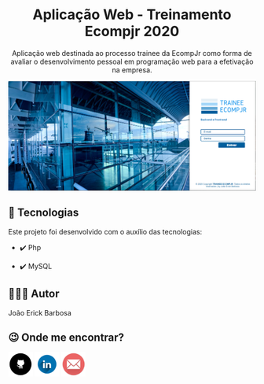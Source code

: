 <h1 align="center">
<br>
  Aplicação Web - Treinamento Ecompjr 2020
<br>
</h1>

<p align="center">Aplicação web destinada ao processo trainee da EcompJr como forma de avaliar o desenvolvimento pessoal em programação web para a efetivação na empresa.</p>

<div align="center" >
  <img src="./assets-for-readme/login-page.png" alt="demo-web" width="1000px">
</div>


## 🚀 Tecnologias

Este projeto foi desenvolvido com o auxílio das tecnologias:

- ✔️ Php

- ✔️ MySQL  

## 🙋🏾‍♂️ Autor  
João Erick Barbosa

## 😉 Onde me encontrar?
<a href="https://github.com/JoaoErick">
<img src="./assets-for-readme/github.png" alt="github" height="50"></a>
<a href="https://www.linkedin.com/in/joão-erick-barbosa-9050801b0/">
<img src="./assets-for-readme/linkedin.png" alt="linkedin" height="50"></a>
<a href="mailto:jsilva@ecomp.uefs.br">
<img src="./assets-for-readme/email.png" alt="gmail" height="50"></a>
<br />
